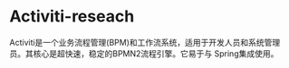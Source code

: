 # Activiti-reseach
Activiti是一个业务流程管理(BPM)和工作流系统，适用于开发人员和系统管理员。其核心是超快速，稳定的BPMN2流程引擎。它易于与 Spring集成使用。
